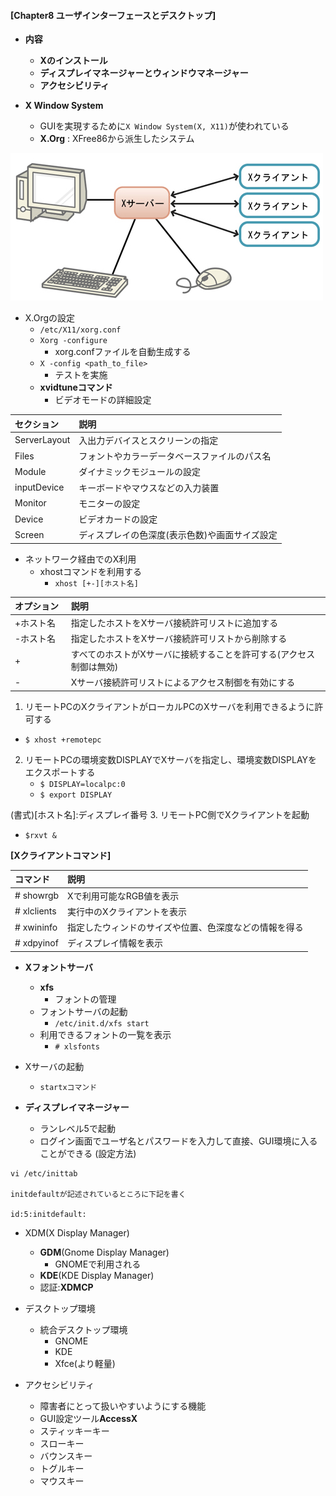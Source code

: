 ####    [Chapter8 ユーザインターフェースとデスクトップ]
- **内容**
  - **Xのインストール**
  - **ディスプレイマネージャーとウィンドウマネージャー**
  - **アクセシビリティ**


- **X Window System**
  - GUIを実現するために`X Window System(X, X11)`が使われている 
  - **X.Org** : XFree86から派生したシステム

![Alt Text](https://github.com/yhidetoshi/Pictures/raw/master/Linux_Memo/x-server-client.jpg)


- X.Orgの設定
  - `/etc/X11/xorg.conf`
  - `Xorg -configure`
    - xorg.confファイルを自動生成する
  - `X -config <path_to_file>`
    - テストを実施
  - **xvidtuneコマンド**
    - ビデオモードの詳細設定 

|セクション　|説明         |
|:-----------|:------------| 
|ServerLayout|入出力デバイスとスクリーンの指定|
|Files|フォントやカラーデータベースファイルのパス名|
|Module|ダイナミックモジュールの設定|
|inputDevice|キーボードやマウスなどの入力装置|
|Monitor|モニターの設定|
|Device|ビデオカードの設定|
|Screen|ディスプレイの色深度(表示色数)や画面サイズ設定|


- ネットワーク経由でのX利用
  - xhostコマンドを利用する
    - `xhost [+-][ホスト名]` 

|オプション　|説明         |
|:-----------|:------------| 
|+ホスト名|指定したホストをXサーバ接続許可リストに追加する|
|-ホスト名|指定したホストをXサーバ接続許可リストから削除する|
|+|すべてのホストがXサーバに接続することを許可する(アクセス制御は無効)|
|-|Xサーバ接続許可リストによるアクセス制御を有効にする|

1. リモートPCのXクライアントがローカルPCのXサーバを利用できるように許可する
  - `$ xhost +remotepc`
2. リモートPCの環境変数DISPLAYでXサーバを指定し、環境変数DISPLAYをエクスポートする
   -  `$ DISPLAY=localpc:0`
   -  `$ export DISPLAY`

(書式)[ホスト名]:ディスプレイ番号
3.  リモートPC側でXクライアントを起動
   -  `$rxvt &`  

**[Xクライアントコマンド]**

|コマンド　|説明         |
|:-----------|:------------|
|# showrgb|Xで利用可能なRGB値を表示|
|# xlclients|実行中のXクライアントを表示|
|# xwininfo|指定したウィンドのサイズや位置、色深度などの情報を得る|
|# xdpyinof|ディスプレイ情報を表示|


- **Xフォントサーバ**
  - **xfs** 
    - フォントの管理
  - フォントサーバの起動
    - `/etc/init.d/xfs start` 
  - 利用できるフォントの一覧を表示
    - `# xlsfonts`
  
- Xサーバの起動
  - `startxコマンド` 

- **ディスプレイマネージャー**
  - ランレベル5で起動
  - ログイン画面でユーザ名とパスワードを入力して直接、GUI環境に入ることができる
(設定方法)
```
vi /etc/inittab

initdefaultが記述されているところに下記を書く

id:5:initdefault:
```

- XDM(X Display Manager)
  - **GDM**(Gnome Display Manager)
    - GNOMEで利用される 
  - **KDE**(KDE Display Manager) 
  - 認証:**XDMCP** 
 
  
- デスクトップ環境
  - 統合デスクトップ環境
    - GNOME
    - KDE
    - Xfce(より軽量)
  
- アクセシビリティ
  - 障害者にとって扱いやすいようにする機能
  - GUI設定ツール**AccessX**
  - スティッキーキー
  - スローキー
  - バウンスキー
  - トグルキー
  - マウスキー
